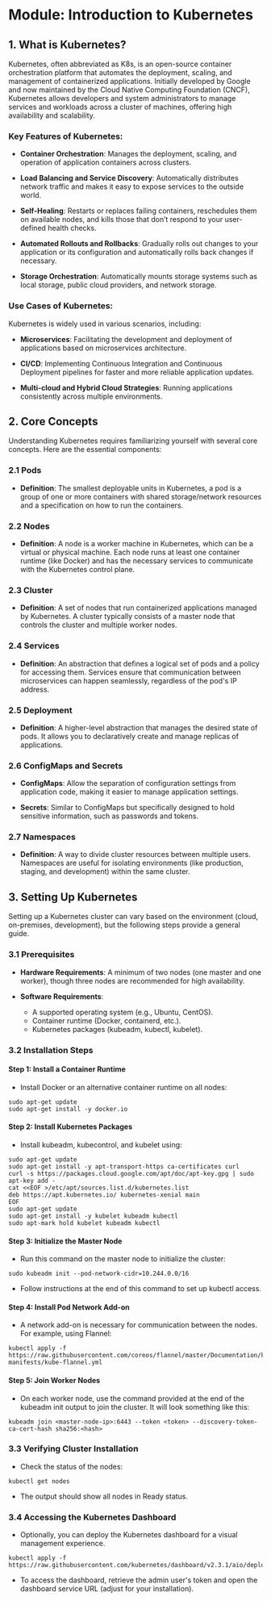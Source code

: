 # Module: Introduction to Kubernetes

## 1. What is Kubernetes?

Kubernetes, often abbreviated as K8s, is an open-source container orchestration platform that automates the deployment, scaling, and management of containerized applications. Initially developed by Google and now maintained by the Cloud Native Computing Foundation (CNCF), Kubernetes allows developers and system administrators to manage services and workloads across a cluster of machines, offering high availability and scalability.

### Key Features of Kubernetes:

- **Container Orchestration**: Manages the deployment, scaling, and operation of application containers across clusters.
  
- **Load Balancing and Service Discovery**: Automatically distributes network traffic and makes it easy to expose services to the outside world.

- **Self-Healing**: Restarts or replaces failing containers, reschedules them on available nodes, and kills those that don’t respond to your user-defined health checks.

- **Automated Rollouts and Rollbacks**: Gradually rolls out changes to your application or its configuration and automatically rolls back changes if necessary.

- **Storage Orchestration**: Automatically mounts storage systems such as local storage, public cloud providers, and network storage.

### Use Cases of Kubernetes:

Kubernetes is widely used in various scenarios, including:

- **Microservices**: Facilitating the development and deployment of applications based on microservices architecture.
  
- **CI/CD**: Implementing Continuous Integration and Continuous Deployment pipelines for faster and more reliable application updates.

- **Multi-cloud and Hybrid Cloud Strategies**: Running applications consistently across multiple environments.

## 2. Core Concepts

Understanding Kubernetes requires familiarizing yourself with several core concepts. Here are the essential components:

### 2.1 Pods

- **Definition**: The smallest deployable units in Kubernetes, a pod is a group of one or more containers with shared storage/network resources and a specification on how to run the containers.

### 2.2 Nodes

- **Definition**: A node is a worker machine in Kubernetes, which can be a virtual or physical machine. Each node runs at least one container runtime (like Docker) and has the necessary services to communicate with the Kubernetes control plane.

### 2.3 Cluster

- **Definition**: A set of nodes that run containerized applications managed by Kubernetes. A cluster typically consists of a master node that controls the cluster and multiple worker nodes.

### 2.4 Services

- **Definition**: An abstraction that defines a logical set of pods and a policy for accessing them. Services ensure that communication between microservices can happen seamlessly, regardless of the pod's IP address.

### 2.5 Deployment

- **Definition**: A higher-level abstraction that manages the desired state of pods. It allows you to declaratively create and manage replicas of applications.

### 2.6 ConfigMaps and Secrets

- **ConfigMaps**: Allow the separation of configuration settings from application code, making it easier to manage application settings.
  
- **Secrets**: Similar to ConfigMaps but specifically designed to hold sensitive information, such as passwords and tokens.

### 2.7 Namespaces

- **Definition**: A way to divide cluster resources between multiple users. Namespaces are useful for isolating environments (like production, staging, and development) within the same cluster.

## 3. Setting Up Kubernetes

Setting up a Kubernetes cluster can vary based on the environment (cloud, on-premises, development), but the following steps provide a general guide.

### 3.1 Prerequisites

- **Hardware Requirements**: A minimum of two nodes (one master and one worker), though three nodes are recommended for high availability.

- **Software Requirements**:
  - A supported operating system (e.g., Ubuntu, CentOS).
  - Container runtime (Docker, containerd, etc.).
  - Kubernetes packages (kubeadm, kubectl, kubelet).

### 3.2 Installation Steps

#### Step 1: Install a Container Runtime

- Install Docker or an alternative container runtime on all nodes:

```
sudo apt-get update
sudo apt-get install -y docker.io
```

#### Step 2: Install Kubernetes Packages

- Install kubeadm, kubecontrol, and kubelet using:

```
sudo apt-get update
sudo apt-get install -y apt-transport-https ca-certificates curl
curl -s https://packages.cloud.google.com/apt/doc/apt-key.gpg | sudo apt-key add -
cat <<EOF >/etc/apt/sources.list.d/kubernetes.list
deb https://apt.kubernetes.io/ kubernetes-xenial main
EOF
sudo apt-get update
sudo apt-get install -y kubelet kubeadm kubectl
sudo apt-mark hold kubelet kubeadm kubectl
```

#### Step 3: Initialize the Master Node

- Run this command on the master node to initialize the cluster:

```
sudo kubeadm init --pod-network-cidr=10.244.0.0/16
```
- Follow instructions at the end of this command to set up kubectl access.

#### Step 4: Install Pod Network Add-on

- A network add-on is necessary for communication between the nodes. For example, using Flannel:

```
kubectl apply -f https://raw.githubusercontent.com/coreos/flannel/master/Documentation/k8s-manifests/kube-flannel.yml
```

#### Step 5: Join Worker Nodes

- On each worker node, use the command provided at the end of the kubeadm init output to join the cluster. It will look something like this:

```
kubeadm join <master-node-ip>:6443 --token <token> --discovery-token-ca-cert-hash sha256:<hash>
```

### 3.3 Verifying Cluster Installation

- Check the status of the nodes:

```
kubectl get nodes
```

- The output should show all nodes in Ready status.

### 3.4 Accessing the Kubernetes Dashboard

- Optionally, you can deploy the Kubernetes dashboard for a visual management experience.

```
kubectl apply -f https://raw.githubusercontent.com/kubernetes/dashboard/v2.3.1/aio/deploy/recommended.yaml
```

- To access the dashboard, retrieve the admin user's token and open the dashboard service URL (adjust for your installation).
